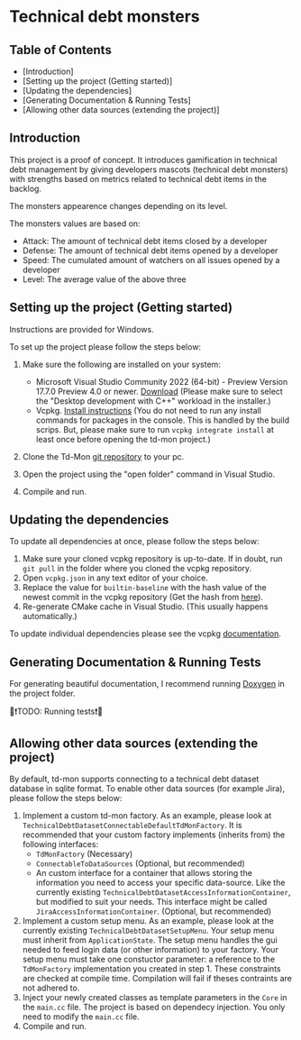 ﻿# Technical debt monsters

## Table of Contents
- [Introduction]
- [Setting up the project (Getting started)]
- [Updating the dependencies]
- [Generating Documentation & Running Tests]
- [Allowing other data sources (extending the project)]

## Introduction

This project is a proof of concept.
It introduces gamification in technical debt management by giving developers mascots
(technical debt monsters) with strengths based on metrics related to technical debt items
in the backlog.

The monsters appearence changes depending on its level.

The monsters values are based on:
- Attack: The amount of technical debt items closed by a developer
- Defense: The amount of technical debt items opened by a developer
- Speed: The cumulated amount of watchers on all issues opened by a developer
- Level: The average value of the above three

## Setting up the project (Getting started)

Instructions are provided for Windows.

To set up the project please follow the steps below:
1. Make sure the following are installed on your system:
	- Microsoft Visual Studio Community 2022 (64-bit) - Preview
Version 17.7.0 Preview 4.0 or newer. [Download](https://visualstudio.microsoft.com/de/vs/) (Please make sure to select the "Desktop development with C++" workload in the installer.)
	- Vcpkg. [Install instructions](https://vcpkg.io/en/getting-started.html) (You do not need to run any install commands for packages in the console. This is handled by the build scrips. But, please make sure to run `vcpkg integrate install` at least once before opening the td-mon project.)

2. Clone the Td-Mon [git repository](https://github.com/Maxomann/TDMon) to your pc.

3. Open the project using the "open folder" command in Visual Studio.

4. Compile and run.

## Updating the dependencies

To update all dependencies at once, please follow the steps below:

1. Make sure your cloned vcpkg repository is up-to-date. If in doubt, run `git pull` in the folder where you cloned the vcpkg repository.
2. Open `vcpkg.json` in any text editor of your choice.
3. Replace the value for `builtin-baseline` with the hash value of the newest commit in the vcpkg repository (Get the hash from [here](https://github.com/microsoft/vcpkg/commits/master)).
4. Re-generate CMake cache in Visual Studio. (This usually happens automatically.)

To update individual dependencies please see the vcpkg [documentation](https://learn.microsoft.com/en-us/vcpkg/users/versioning.concepts).

## Generating Documentation & Running Tests

For generating beautiful documentation, I recommend running [Doxygen](https://www.doxygen.nl/index.html) in the project folder.

🔴❗TODO: Running tests❗🔴

## Allowing other data sources (extending the project)

By default, td-mon supports connecting to a technical debt dataset database in sqlite format.
To enable other data sources (for example Jira), please follow the steps below:

1. Implement a custom td-mon factory. As an example, please look at `TechnicalDebtDatasetConnectableDefaultTdMonFactory`. It is recommended that your custom factory implements (inherits from) the following interfaces:
	- `TdMonFactory` (Necessary)
	- `ConnectableToDataSources` (Optional, but recommended)
	- An custom interface for a container that allows storing the information you need to access your specific data-source. Like the currently existing `TechnicalDebtDatasetAccessInformationContainer`, but modified to suit your needs. This interface might be called `JiraAccessInformationContainer`. (Optional, but recommended)
2. Implement a custom setup menu. As an example, please look at the currently existing `TechnicalDebtDatasetSetupMenu`. Your setup menu must inherit from `ApplicationState`. The setup menu handles the gui needed to feed login data (or other information) to your factory. Your setup menu must take one constuctor parameter: a reference to the `TdMonFactory` implementation you created in step 1. These constraints are checked at compile time. Compilation will fail if theses contraints are not adhered to.
3. Inject your newly created classes as template parameters in the `Core` in the `main.cc` file. The project is based on dependecy injection. You only need to modify the `main.cc` file.
4. Compile and run.
